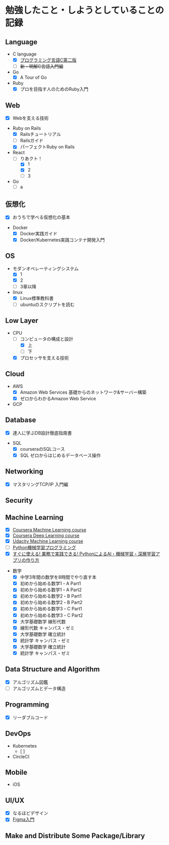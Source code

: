 # 勉強したこと・しようとしていることの記録
## Language
- C language
  - [x] [プログラミング言語C第二版](https://www.amazon.co.jp/%E3%83%97%E3%83%AD%E3%82%B0%E3%83%A9%E3%83%9F%E3%83%B3%E3%82%B0%E8%A8%80%E8%AA%9EC-%E7%AC%AC2%E7%89%88-ANSI%E8%A6%8F%E6%A0%BC%E6%BA%96%E6%8B%A0-B-W-%E3%82%AB%E3%83%BC%E3%83%8B%E3%83%8F%E3%83%B3-ebook/dp/B084SXSPDN/ref=sr_1_1?__mk_ja_JP=%E3%82%AB%E3%82%BF%E3%82%AB%E3%83%8A&dchild=1&keywords=%E3%83%97%E3%83%AD%E3%82%B0%E3%83%A9%E3%83%9F%E3%83%B3%E3%82%B0%E8%A8%80%E8%AA%9EC&qid=1612798520&sr=8-1)
  - [ ] ~~新・明解C言語入門編~~
- Go
  - [x] A Tour of Go  
- Ruby
  - [x] プロを目指す人のためのRuby入門

## Web
- [x] Webを支える技術
- Ruby on Rails
  - [x] Railsチュートリアル
  - [ ] Railsガイド
  - [x] パーフェクトRuby on Rails
- React
  - [ ] りあクト！
    - [x] 1
    - [x] 2
    - [ ] 3
- Go
  - [ ] a

## 仮想化
- [x] おうちで学べる仮想化の基本
- Docker
  - [x] Docker実践ガイド
  - [x] Docker/Kubernetes実践コンテナ開発入門
## OS
- モダンオペレーティングシステム
  - [x] 1
  - [x] 2
  - [ ] 3章以降
- linux
  - [x] Linux標準教科書 
  - [ ] ubuntuのスクリプトを読む

## Low Layer
- CPU
  - [ ] コンピュータの構成と設計
    - [x] 上
    - [ ] 下
  - [x] プロセッサを支える技術 
## Cloud
- AWS
  - [x] Amazon Web Services 基礎からのネットワーク&サーバー構築
  - [x] ゼロからわかるAmazon Web Service
- GCP

## Database
- [x] 達人に学ぶDB設計徹底指南書
- SQL
  - [x] courseraのSQLコース
  - [x] SQL ゼロからはじめるデータベース操作 
## Networking
- [x] マスタリングTCP/IP 入門編

## Security
## Machine Learning
- [x] [Coursera Machine Learning course](url)
- [x] [Coursera Deep Learning course](url)
- [x] [Udacity Machine Learning course](url)
- [ ] [Python機械学習プログラミング](url)
- [x] [すぐに使える! 業務で実践できる! PythonによるAI・機械学習・深層学習アプリの作り方](url)
- 数学
  - [x] 中学3年間の数学を8時間でやり直す本
  - [x] 初めから始める数学1・A Part1
  - [x] 初めから始める数学1・A Part2
  - [x] 初めから始める数学2・B Part1
  - [x] 初めから始める数学2・B Part2
  - [x] 初めから始める数学3・C Part1
  - [x] 初めから始める数学3・C Part2
  - [x] 大学基礎数学 線形代数 
  - [x] 線形代数 キャンパス・ゼミ
  - [x] 大学基礎数学 確立統計
  - [x] 統計学 キャンパス・ゼミ
  - [x] 大学基礎数学 確立統計
  - [x] 統計学 キャンパス・ゼミ
## Data Structure and Algorithm
- [x] アルゴリズム図鑑
- [ ] アルゴリズムとデータ構造

## Programming
- [x] リーダブルコード

## DevOps
- Kubernetes
  - [ ] 
- CircleCI
## Mobile
- iOS
## UI/UX
- [x] なるほどデザイン
- [x] [Figma入門](https://note.com/fjkn/m/m9829c621e025)

## Make and Distribute Some Package/Library
